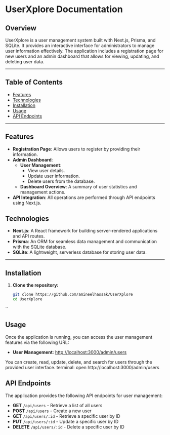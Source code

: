 # UserXplore Documentation

## Overview

UserXplore is a user management system built with Next.js, Prisma, and SQLite. It provides an interactive interface for administrators to manage user information effectively. The application includes a registration page for new users and an admin dashboard that allows for viewing, updating, and deleting user data.

---

## Table of Contents

- [Features](#features)
- [Technologies](#technologies)
- [Installation](#installation)
- [Usage](#usage)
- [API Endpoints](#api-endpoints)

---

## Features

- **Registration Page**: Allows users to register by providing their information.
- **Admin Dashboard**: 
  - **User Management**: 
    - View user details.
    - Update user information.
    - Delete users from the database.
  - **Dashboard Overview**: A summary of user statistics and management actions.
- **API Integration**: All operations are performed through API endpoints using Next.js.

## Technologies

- **Next.js**: A React framework for building server-rendered applications and API routes.
- **Prisma**: An ORM for seamless data management and communication with the SQLite database.
- **SQLite**: A lightweight, serverless database for storing user data.

---

## Installation

1. **Clone the repository:**

   ```bash
   git clone https://github.com/amineelhassak/UserXplore
   cd UserXplore
  ``
## Usage

Once the application is running, you can access the user management features via the following URL:

- **User Management**: [http://localhost:3000/admin/users](http://localhost:3000/admin/users)

You can create, read, update, delete, and search for users through the provided user interface.
terminal:
  open http://localhost:3000/admin/users

## API Endpoints

The application provides the following API endpoints for user management:

- **GET** `/api/users` - Retrieve a list of all users
- **POST** `/api/users` - Create a new user
- **GET** `/api/users/:id` - Retrieve a specific user by ID
- **PUT** `/api/users/:id` - Update a specific user by ID
- **DELETE** `/api/users/:id` - Delete a specific user by ID
